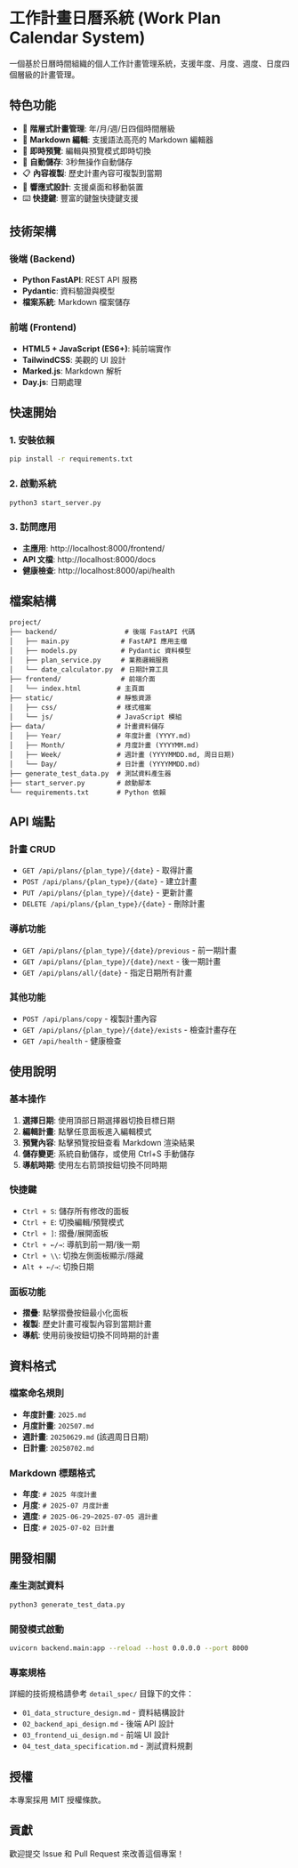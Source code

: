 # 工作計畫日曆系統 (Work Plan Calendar System)

一個基於日曆時間組織的個人工作計畫管理系統，支援年度、月度、週度、日度四個層級的計畫管理。

## 特色功能

- 📅 **階層式計畫管理**: 年/月/週/日四個時間層級
- 📝 **Markdown 編輯**: 支援語法高亮的 Markdown 編輯器
- 🔄 **即時預覽**: 編輯與預覽模式即時切換
- 💾 **自動儲存**: 3秒無操作自動儲存
- 📋 **內容複製**: 歷史計畫內容可複製到當期
- 🎨 **響應式設計**: 支援桌面和移動裝置
- ⌨️ **快捷鍵**: 豐富的鍵盤快捷鍵支援

## 技術架構

### 後端 (Backend)
- **Python FastAPI**: REST API 服務
- **Pydantic**: 資料驗證與模型
- **檔案系統**: Markdown 檔案儲存

### 前端 (Frontend)  
- **HTML5 + JavaScript (ES6+)**: 純前端實作
- **TailwindCSS**: 美觀的 UI 設計
- **Marked.js**: Markdown 解析
- **Day.js**: 日期處理

## 快速開始

### 1. 安裝依賴
```bash
pip install -r requirements.txt
```

### 2. 啟動系統
```bash
python3 start_server.py
```

### 3. 訪問應用
- **主應用**: http://localhost:8000/frontend/
- **API 文檔**: http://localhost:8000/docs
- **健康檢查**: http://localhost:8000/api/health

## 檔案結構

```
project/
├── backend/                 # 後端 FastAPI 代碼
│   ├── main.py             # FastAPI 應用主檔
│   ├── models.py           # Pydantic 資料模型
│   ├── plan_service.py     # 業務邏輯服務
│   └── date_calculator.py  # 日期計算工具
├── frontend/               # 前端介面
│   └── index.html         # 主頁面
├── static/                # 靜態資源
│   ├── css/               # 樣式檔案
│   └── js/                # JavaScript 模組
├── data/                  # 計畫資料儲存
│   ├── Year/              # 年度計畫 (YYYY.md)
│   ├── Month/             # 月度計畫 (YYYYMM.md)
│   ├── Week/              # 週計畫 (YYYYMMDD.md, 周日日期)
│   └── Day/               # 日計畫 (YYYYMMDD.md)
├── generate_test_data.py  # 測試資料產生器
├── start_server.py        # 啟動腳本
└── requirements.txt       # Python 依賴
```

## API 端點

### 計畫 CRUD
- `GET /api/plans/{plan_type}/{date}` - 取得計畫
- `POST /api/plans/{plan_type}/{date}` - 建立計畫
- `PUT /api/plans/{plan_type}/{date}` - 更新計畫
- `DELETE /api/plans/{plan_type}/{date}` - 刪除計畫

### 導航功能
- `GET /api/plans/{plan_type}/{date}/previous` - 前一期計畫
- `GET /api/plans/{plan_type}/{date}/next` - 後一期計畫
- `GET /api/plans/all/{date}` - 指定日期所有計畫

### 其他功能
- `POST /api/plans/copy` - 複製計畫內容
- `GET /api/plans/{plan_type}/{date}/exists` - 檢查計畫存在
- `GET /api/health` - 健康檢查

## 使用說明

### 基本操作
1. **選擇日期**: 使用頂部日期選擇器切換目標日期
2. **編輯計畫**: 點擊任意面板進入編輯模式
3. **預覽內容**: 點擊預覽按鈕查看 Markdown 渲染結果
4. **儲存變更**: 系統自動儲存，或使用 Ctrl+S 手動儲存
5. **導航時期**: 使用左右箭頭按鈕切換不同時期

### 快捷鍵
- `Ctrl + S`: 儲存所有修改的面板
- `Ctrl + E`: 切換編輯/預覽模式
- `Ctrl + ]`: 摺疊/展開面板
- `Ctrl + ←/→`: 導航到前一期/後一期
- `Ctrl + \\`: 切換左側面板顯示/隱藏
- `Alt + ←/→`: 切換日期

### 面板功能
- **摺疊**: 點擊摺疊按鈕最小化面板
- **複製**: 歷史計畫可複製內容到當期計畫
- **導航**: 使用前後按鈕切換不同時期的計畫

## 資料格式

### 檔案命名規則
- **年度計畫**: `2025.md`
- **月度計畫**: `202507.md`
- **週計畫**: `20250629.md` (該週周日日期)
- **日計畫**: `20250702.md`

### Markdown 標題格式
- **年度**: `# 2025 年度計畫`
- **月度**: `# 2025-07 月度計畫`
- **週度**: `# 2025-06-29~2025-07-05 週計畫`
- **日度**: `# 2025-07-02 日計畫`

## 開發相關

### 產生測試資料
```bash
python3 generate_test_data.py
```

### 開發模式啟動
```bash
uvicorn backend.main:app --reload --host 0.0.0.0 --port 8000
```

### 專案規格
詳細的技術規格請參考 `detail_spec/` 目錄下的文件：
- `01_data_structure_design.md` - 資料結構設計
- `02_backend_api_design.md` - 後端 API 設計  
- `03_frontend_ui_design.md` - 前端 UI 設計
- `04_test_data_specification.md` - 測試資料規劃

## 授權

本專案採用 MIT 授權條款。

## 貢獻

歡迎提交 Issue 和 Pull Request 來改善這個專案！